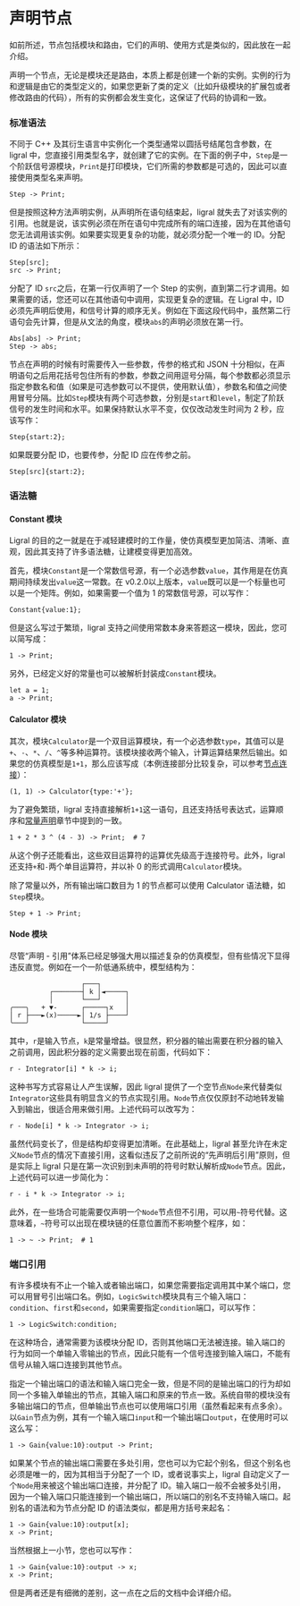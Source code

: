 # 声明节点

如前所述，节点包括模块和路由，它们的声明、使用方式是类似的，因此放在一起介绍。

声明一个节点，无论是模块还是路由，本质上都是创建一个新的实例。实例的行为和逻辑是由它的类型定义的，如果您更新了类的定义（比如升级模块的扩展包或者修改路由的代码），所有的实例都会发生变化，这保证了代码的协调和一致。

### 标准语法

不同于 C++ 及其衍生语言中实例化一个类型通常以圆括号结尾包含参数，在 ligral 中，您直接引用类型名字，就创建了它的实例。在下面的例子中，`Step`是一个阶跃信号源模块，`Print`是打印模块，它们所需的参数都是可选的，因此可以直接使用类型名来声明。

    Step -> Print;

但是按照这种方法声明实例，从声明所在语句结束起，ligral 就失去了对该实例的引用。也就是说，该实例必须在所在语句中完成所有的端口连接，因为在其他语句您无法调用该实例。如果要实现更复杂的功能，就必须分配一个唯一的 ID。分配 ID 的语法如下所示：

    Step[src];
    src -> Print;

分配了 ID `src`之后，在第一行仅声明了一个 Step 的实例，直到第二行才调用。如果需要的话，您还可以在其他语句中调用，实现更复杂的逻辑。在 Ligral 中，ID 必须先声明后使用，和信号计算的顺序无关。例如在下面这段代码中，虽然第二行语句会先计算，但是从文法的角度，模块`abs`的声明必须放在第一行。

    Abs[abs] -> Print;
    Step -> abs;

节点在声明的时候有时需要传入一些参数，传参的格式和 JSON 十分相似，在声明语句之后用花括号包住所有的参数，参数之间用逗号分隔，每个参数都必须显示指定参数名和值（如果是可选参数可以不提供，使用默认值），参数名和值之间使用冒号分隔。比如`Step`模块有两个可选参数，分别是`start`和`level`，制定了阶跃信号的发生时间和水平。如果保持默认水平不变，仅仅改动发生时间为 2 秒，应该写作：

    Step{start:2};

如果既要分配 ID，也要传参，分配 ID 应在传参之前。

    Step[src]{start:2};

### 语法糖

#### Constant 模块

Ligral 的目的之一就是在于减轻建模时的工作量，使仿真模型更加简洁、清晰、直观，因此其支持了许多语法糖，让建模变得更加高效。

首先，模块`Constant`是一个常数信号源，有一个必选参数`value`，其作用是在仿真期间持续发出`value`这一常数。在 v0.2.0以上版本，`value`既可以是一个标量也可以是一个矩阵。例如，如果需要一个值为 1 的常数信号源，可以写作：

    Constant{value:1};

但是这么写过于繁琐，ligral 支持之间使用常数本身来答题这一模块，因此，您可以简写成：

    1 -> Print;

另外，已经定义好的常量也可以被解析封装成`Constant`模块。

    let a = 1;
    a -> Print;

#### Calculator 模块

其次，模块`Calculator`是一个双目运算模块，有一个必选参数`type`，其值可以是`+`、`-`、`*`、`/`、`^`等多种运算符。该模块接收两个输入，计算运算结果然后输出。如果您的仿真模型是`1+1`，那么应该写成（本例连接部分比较复杂，可以参考[节点连接](link)）：

    (1, 1) -> Calculator{type:'+'};

为了避免繁琐，ligral 支持直接解析`1+1`这一语句，且还支持括号表达式，运算顺序和[常量声明](const)章节中提到的一致。

    1 + 2 * 3 ^ (4 - 3) -> Print;  # 7

从这个例子还能看出，这些双目运算符的运算优先级高于连接符号。此外，ligral 还支持`+`和`-`两个单目运算符，并以补 0 的形式调用`Calculator`模块。

除了常量以外，所有输出端口数目为 1 的节点都可以使用 Calculator 语法糖，如`Step`模块。

    Step + 1 -> Print;

#### Node 模块

尽管“声明 - 引用”体系已经足够强大用以描述复杂的仿真模型，但有些情况下显得违反直觉。例如在一个一阶低通系统中，模型结构为：

                      ┌───┐ 
              ┌───────┤ k │◄─────┐
              │       └───┘      │
    ╭───╮   + ▼-      ┌─────┐x   │
    │ r ├───►(x)─────►│ 1/s ├────┘
    ╰───╯             └─────┘

其中，`r`是输入节点，`k`是常量增益。很显然，积分器的输出需要在积分器的输入之前调用，因此积分器的定义需要出现在前面，代码如下：

    r - Integrator[i] * k -> i;

这种书写方式容易让人产生误解，因此 ligral 提供了一个空节点`Node`来代替类似`Integrator`这些具有明显含义的节点实现引用。`Node`节点仅仅原封不动地转发输入到输出，很适合用来做引用。上述代码可以改写为：

    r - Node[i] * k -> Integrator -> i;

虽然代码变长了，但是结构却变得更加清晰。在此基础上，ligral 甚至允许在未定义`Node`节点的情况下直接引用，这看似违反了之前所说的“先声明后引用”原则，但是实际上 ligral 只是在第一次识别到未声明的符号时默认解析成`Node`节点。因此，上述代码可以进一步简化为：

    r - i * k -> Integrator -> i;

此外，在一些场合可能需要仅声明一个`Node`节点但不引用，可以用`~`符号代替。这意味着，`~`符号可以出现在模块链的任意位置而不影响整个程序，如：

    1 -> ~ -> Print;  # 1

### 端口引用

有许多模块有不止一个输入或者输出端口，如果您需要指定调用其中某个端口，您可以用冒号引出端口名。例如，`LogicSwitch`模块具有三个输入端口：`condition`、`first`和`second`，如果需要指定`condition`端口，可以写作：

    1 -> LogicSwitch:condition;

在这种场合，通常需要为该模块分配 ID，否则其他端口无法被连接。输入端口的行为如同一个单输入零输出的节点，因此只能有一个信号连接到输入端口，不能有信号从输入端口连接到其他节点。

指定一个输出端口的语法和输入端口完全一致，但是不同的是输出端口的行为却如同一个多输入单输出的节点，其输入端口和原来的节点一致。系统自带的模块没有多输出端口的节点，但单输出节点也可以使用端口引用（虽然看起来有点多余）。以`Gain`节点为例，其有一个输入端口`input`和一个输出端口`output`，在使用时可以这么写：

    1 -> Gain{value:10}:output -> Print;

如果某个节点的输出端口需要在多处引用，您也可以为它起个别名，但这个别名也必须是唯一的，因为其相当于分配了一个 ID，或者说事实上，ligral 自动定义了一个`Node`用来被这个输出端口连接，并分配了 ID。输入端口一般不会被多处引用，因为一个输入端口只能连接到一个输出端口，所以端口的别名不支持输入端口。起别名的语法和为节点分配 ID 的语法类似，都是用方括号来起名：

    1 -> Gain{value:10}:output[x];
    x -> Print;

当然根据上一小节，您也可以写作：

    1 -> Gain{value:10}:output -> x;
    x -> Print;

但是两者还是有细微的差别，这一点在之后的文档中会详细介绍。